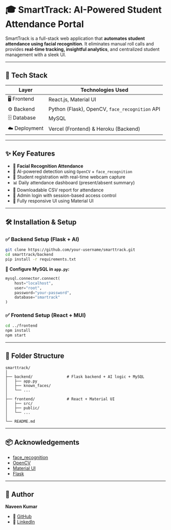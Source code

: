 # 🎓 SmartTrack: AI-Powered Student Attendance Portal

SmartTrack is a full-stack web application that **automates student attendance using facial recognition**. It eliminates manual roll calls and provides **real-time tracking, insightful analytics**, and centralized student management with a sleek UI.

---

## 🚀 Tech Stack

| Layer        | Technologies Used                            |
|--------------|-----------------------------------------------|
| 🖥️ Frontend  | React.js, Material UI                         |
| ⚙️ Backend   | Python (Flask), OpenCV, `face_recognition` API |
| 🗄️ Database  | MySQL                                         |
| ☁️ Deployment| Vercel (Frontend) & Heroku (Backend)          |

---

## ✨ Key Features

- 🎯 **Facial Recognition Attendance**
- 🧠 AI-powered detection using `OpenCV` + `face_recognition`
- 📝 Student registration with real-time webcam capture
- 📊 Daily attendance dashboard (present/absent summary)
- 📁 Downloadable CSV report for attendance
- 🔐 Admin login with session-based access control
- 📱 Fully responsive UI using Material UI

---

## 🛠️ Installation & Setup

### ✅ Backend Setup (Flask + AI)

```bash
git clone https://github.com/your-username/smarttrack.git
cd smarttrack/backend
pip install -r requirements.txt
````

🔧 **Configure MySQL in `app.py`:**

```python
mysql.connector.connect(
    host="localhost",
    user="root",
    password="your-password",
    database="smartrack"
)
```

### ✅ Frontend Setup (React + MUI)

```bash
cd ../frontend
npm install
npm start
```

---

## 📁 Folder Structure

```
smarttrack/
│
├── backend/               # Flask backend + AI logic + MySQL
│   ├── app.py
│   ├── known_faces/
│   └── ...
│
├── frontend/              # React + Material UI
│   ├── src/
│   ├── public/
│   └── ...
│
└── README.md
```

---

## 📦 Acknowledgements

* [face\_recognition](https://github.com/ageitgey/face_recognition)
* [OpenCV](https://opencv.org/)
* [Material UI](https://mui.com/)
* [Flask](https://flask.palletsprojects.com/)

---

## 👤 Author

**Naveen Kumar**

* 🔗 [GitHub](https://github.com/Acc284)
* 🔗 [LinkedIn](https://www.linkedin.com/in/naveen-kumar-b49a39283)


